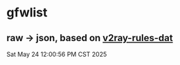 # gfwlist
## raw -> json, based on [v2ray-rules-dat](https://github.com/Loyalsoldier/v2ray-rules-dat)
Sat May 24 12:00:56 PM CST 2025

